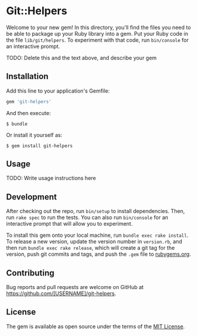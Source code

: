 # Git::Helpers

Welcome to your new gem! In this directory, you'll find the files you need to be able to package up your Ruby library into a gem. Put your Ruby code in the file `lib/git/helpers`. To experiment with that code, run `bin/console` for an interactive prompt.

TODO: Delete this and the text above, and describe your gem

## Installation

Add this line to your application's Gemfile:

```ruby
gem 'git-helpers'
```

And then execute:

    $ bundle

Or install it yourself as:

    $ gem install git-helpers

## Usage

TODO: Write usage instructions here

## Development

After checking out the repo, run `bin/setup` to install dependencies. Then, run `rake spec` to run the tests. You can also run `bin/console` for an interactive prompt that will allow you to experiment.

To install this gem onto your local machine, run `bundle exec rake install`. To release a new version, update the version number in `version.rb`, and then run `bundle exec rake release`, which will create a git tag for the version, push git commits and tags, and push the `.gem` file to [rubygems.org](https://rubygems.org).

## Contributing

Bug reports and pull requests are welcome on GitHub at https://github.com/[USERNAME]/git-helpers.


## License

The gem is available as open source under the terms of the [MIT License](http://opensource.org/licenses/MIT).

